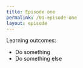 ```yaml
---
title: Episode one
permalink: /01-episode-one
layout: episode
---
```


Learning outcomes:

* Do something
* Do something else


